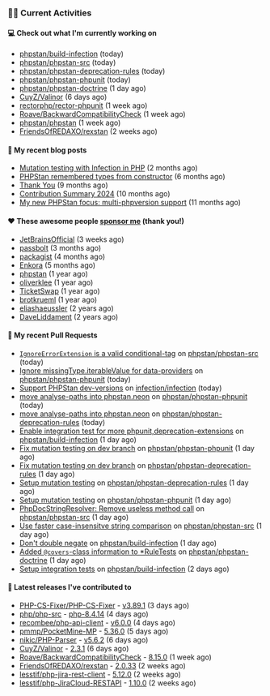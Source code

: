 ### 👨‍💻 Current Activities


#### 💻 Check out what I'm currently working on

- [phpstan/build-infection](https://github.com/phpstan/build-infection) (today)
- [phpstan/phpstan-src](https://github.com/phpstan/phpstan-src) (today)
- [phpstan/phpstan-deprecation-rules](https://github.com/phpstan/phpstan-deprecation-rules) (today)
- [phpstan/phpstan-phpunit](https://github.com/phpstan/phpstan-phpunit) (today)
- [phpstan/phpstan-doctrine](https://github.com/phpstan/phpstan-doctrine) (1 day ago)
- [CuyZ/Valinor](https://github.com/CuyZ/Valinor) (6 days ago)
- [rectorphp/rector-phpunit](https://github.com/rectorphp/rector-phpunit) (1 week ago)
- [Roave/BackwardCompatibilityCheck](https://github.com/Roave/BackwardCompatibilityCheck) (1 week ago)
- [phpstan/phpstan](https://github.com/phpstan/phpstan) (1 week ago)
- [FriendsOfREDAXO/rexstan](https://github.com/FriendsOfREDAXO/rexstan) (2 weeks ago)


#### 📜 My recent blog posts

- [Mutation testing with Infection in PHP](https://staabm.github.io/2025/08/01/infection-php-mutation-testing.html) (2 months ago)
- [PHPStan remembered types from constructor](https://staabm.github.io/2025/04/15/phpstan-remember-constructor-types.html) (6 months ago)
- [Thank You](https://staabm.github.io/2025/01/24/thank-you.html) (9 months ago)
- [Contribution Summary 2024](https://staabm.github.io/2024/12/11/contribution-summary-2024.html) (10 months ago)
- [My new PHPStan focus: multi-phpversion support](https://staabm.github.io/2024/11/28/phpstan-php-version-in-scope.html) (11 months ago)


#### ❤️ These awesome people [sponsor me](https://github.com/sponsors/staabm) (thank you!)

- [JetBrainsOfficial](https://github.com/JetBrainsOfficial) (3 weeks ago)
- [passbolt](https://github.com/passbolt) (3 months ago)
- [packagist](https://github.com/packagist) (4 months ago)
- [Enkora](https://github.com/Enkora) (5 months ago)
- [phpstan](https://github.com/phpstan) (1 year ago)
- [oliverklee](https://github.com/oliverklee) (1 year ago)
- [TicketSwap](https://github.com/TicketSwap) (1 year ago)
- [brotkrueml](https://github.com/brotkrueml) (1 year ago)
- [eliashaeussler](https://github.com/eliashaeussler) (2 years ago)
- [DaveLiddament](https://github.com/DaveLiddament) (2 years ago)


#### 🔨 My recent Pull Requests

- [`IgnoreErrorExtension` is a valid conditional-tag](https://github.com/phpstan/phpstan-src/pull/4488) on [phpstan/phpstan-src](https://github.com/phpstan/phpstan-src) (today)
- [Ignore missingType.iterableValue for data-providers](https://github.com/phpstan/phpstan-phpunit/pull/246) on [phpstan/phpstan-phpunit](https://github.com/phpstan/phpstan-phpunit) (today)
- [Support PHPStan dev-versions](https://github.com/infection/infection/pull/2492) on [infection/infection](https://github.com/infection/infection) (today)
- [move analyse-paths into phpstan.neon](https://github.com/phpstan/phpstan-phpunit/pull/245) on [phpstan/phpstan-phpunit](https://github.com/phpstan/phpstan-phpunit) (today)
- [move analyse-paths into phpstan.neon](https://github.com/phpstan/phpstan-deprecation-rules/pull/167) on [phpstan/phpstan-deprecation-rules](https://github.com/phpstan/phpstan-deprecation-rules) (today)
- [Enable integration test for more phpunit,deprecation-extensions](https://github.com/phpstan/build-infection/pull/15) on [phpstan/build-infection](https://github.com/phpstan/build-infection) (1 day ago)
- [Fix mutation testing on dev branch](https://github.com/phpstan/phpstan-phpunit/pull/244) on [phpstan/phpstan-phpunit](https://github.com/phpstan/phpstan-phpunit) (1 day ago)
- [Fix mutation testing on dev branch](https://github.com/phpstan/phpstan-deprecation-rules/pull/166) on [phpstan/phpstan-deprecation-rules](https://github.com/phpstan/phpstan-deprecation-rules) (1 day ago)
- [Setup mutation testing](https://github.com/phpstan/phpstan-deprecation-rules/pull/165) on [phpstan/phpstan-deprecation-rules](https://github.com/phpstan/phpstan-deprecation-rules) (1 day ago)
- [Setup mutation testing](https://github.com/phpstan/phpstan-phpunit/pull/243) on [phpstan/phpstan-phpunit](https://github.com/phpstan/phpstan-phpunit) (1 day ago)
- [PhpDocStringResolver: Remove useless method call](https://github.com/phpstan/phpstan-src/pull/4483) on [phpstan/phpstan-src](https://github.com/phpstan/phpstan-src) (1 day ago)
- [Use faster case-insensitve string comparison](https://github.com/phpstan/phpstan-src/pull/4482) on [phpstan/phpstan-src](https://github.com/phpstan/phpstan-src) (1 day ago)
- [Don&#39;t double negate](https://github.com/phpstan/build-infection/pull/13) on [phpstan/build-infection](https://github.com/phpstan/build-infection) (1 day ago)
- [Added `@covers`-class information to *RuleTests](https://github.com/phpstan/phpstan-doctrine/pull/703) on [phpstan/phpstan-doctrine](https://github.com/phpstan/phpstan-doctrine) (1 day ago)
- [Setup integration tests](https://github.com/phpstan/build-infection/pull/11) on [phpstan/build-infection](https://github.com/phpstan/build-infection) (2 days ago)


#### 🔭 Latest releases I've contributed to

- [PHP-CS-Fixer/PHP-CS-Fixer](https://github.com/PHP-CS-Fixer/PHP-CS-Fixer) - [v3.89.1](https://github.com/PHP-CS-Fixer/PHP-CS-Fixer/releases/tag/v3.89.1) (3 days ago)
- [php/php-src](https://github.com/php/php-src) - [php-8.4.14](https://github.com/php/php-src/releases/tag/php-8.4.14) (4 days ago)
- [recombee/php-api-client](https://github.com/recombee/php-api-client) - [v6.0.0](https://github.com/recombee/php-api-client/releases/tag/v6.0.0) (4 days ago)
- [pmmp/PocketMine-MP](https://github.com/pmmp/PocketMine-MP) - [5.36.0](https://github.com/pmmp/PocketMine-MP/releases/tag/5.36.0) (5 days ago)
- [nikic/PHP-Parser](https://github.com/nikic/PHP-Parser) - [v5.6.2](https://github.com/nikic/PHP-Parser/releases/tag/v5.6.2) (6 days ago)
- [CuyZ/Valinor](https://github.com/CuyZ/Valinor) - [2.3.1](https://github.com/CuyZ/Valinor/releases/tag/2.3.1) (6 days ago)
- [Roave/BackwardCompatibilityCheck](https://github.com/Roave/BackwardCompatibilityCheck) - [8.15.0](https://github.com/Roave/BackwardCompatibilityCheck/releases/tag/8.15.0) (1 week ago)
- [FriendsOfREDAXO/rexstan](https://github.com/FriendsOfREDAXO/rexstan) - [2.0.33](https://github.com/FriendsOfREDAXO/rexstan/releases/tag/2.0.33) (2 weeks ago)
- [lesstif/php-jira-rest-client](https://github.com/lesstif/php-jira-rest-client) - [5.12.0](https://github.com/lesstif/php-jira-rest-client/releases/tag/5.12.0) (2 weeks ago)
- [lesstif/php-JiraCloud-RESTAPI](https://github.com/lesstif/php-JiraCloud-RESTAPI) - [1.10.0](https://github.com/lesstif/php-JiraCloud-RESTAPI/releases/tag/1.10.0) (2 weeks ago)
